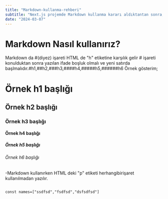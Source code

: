 ```yaml
---
title: "Markdown-kullanma-rehberi"
subtitle: "Next.js projemde Markdown kullanma kararı aldıktantan sonra, markdown nasıl kullandığımı anlatan bir blog, bu blog yazısında markdown kullanımını ve faydalarını göreceğiz"
date: "2024-03-07"
---
```


# Markdown Nasıl kullanırız?

Markdown da #(diyez) işareti HTML de "h" etiketine karşılık gelir # işareti konulduktan sonra yazılan ifade boşluk olmalı ve yeni satırda başlmalıdır.#h1,##h2,###h3,####h4,#####h5,######h6
Örnek gösterim;

# Örnek h1 başlığı

## Örnek h2 başlığı

### Örnek h3 başlığı

#### Örnek h4 başlığı

##### Örnek h5 başlığı

###### Örnek h6 başlığı

-Markdown kullanırken HTML deki "p" etiketi herhangibirişaret kullanılmadan yazılır.

<Code language="javascript">
const names=["ssdfsd","fsdfsd","dsfsdfsd"]
</Code>

<Codepen />
